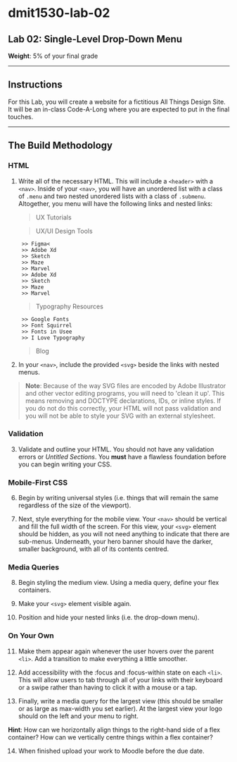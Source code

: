 # dmit1530-lab-02

## Lab 02: Single-Level Drop-Down Menu

**Weight**: 5% of your final grade

---

## Instructions

For this Lab, you will create a website for a fictitious All Things Design Site. It will be an in-class Code-A-Long where you are expected to put in the final touches.

---

## The Build Methodology 

### HTML

1. Write all of the necessary HTML. This will include a ``<header>`` with a ``<nav>``. Inside of your ``<nav>``, you will have an unordered list with a class of ``.menu`` and two nested unordered lists with a class of ``.submenu``. Altogether, you menu will have the following links and nested links: 

	> UX Tutorials

	> UX/UI Design Tools

		>> Figma<
		>> Adobe Xd
		>> Sketch
		>> Maze
		>> Marvel
		>> Adobe Xd
		>> Sketch
		>> Maze
		>> Marvel
	
	> Typography Resources

		>> Google Fonts
		>> Font Squirrel
		>> Fonts in Usee
		>> I Love Typography

	> Blog

2. In your ``<nav>``, include the provided ``<svg>`` beside the links with nested menus. 

> **Note**: Because of the way SVG files are encoded by Adobe Illustrator and other vector editing programs, you will need to 'clean it up'. This means removing and DOCTYPE declarations, IDs, or inline styles. If you do not do this correctly, your HTML will not pass validation and you will not be able to style your SVG with an external stylesheet. 


### Validation

3. Validate and outline your HTML. You should not have any validation errors or _Untitled Sections_. You **must** have a flawless foundation before you can begin writing your CSS.

### Mobile-First CSS

6. Begin by writing universal styles (i.e. things that will remain the same regardless of the size of the viewport).

7. Next, style everything for the mobile view. Your ``<nav>`` should be vertical and fill the full width of the screen. For this view, your ``<svg>`` element should be hidden, as you will not need anything to indicate that there are sub-menus. Underneath, your hero banner should have the darker, smaller background, with all of its contents centred. 

### Media Queries

8. Begin styling the medium view. Using a media query, define your flex containers. 

9. Make your ``<svg>`` element visible again.


10. Position and hide your nested links (i.e. the drop-down menu). 

### On Your Own
11. Make them appear again whenever the user hovers over the parent ``<li>``. Add a transition to make everything a little smoother.

12. Add accessibility with the :focus and :focus-within state on each ``<li>``. This will allow users to tab through all of your links with their keyboard or a swipe rather than having to click it with a mouse or a tap. 

13. Finally, write a media query for the largest view (this should be smaller or as large as max-width you set earlier). At the largest view your logo should on the left and your menu to right.  

**Hint**: How can we horizontally align things to the right-hand side of a flex container? How can we vertically centre things within a flex container? 

14. When finished upload your work to Moodle before the due date.

